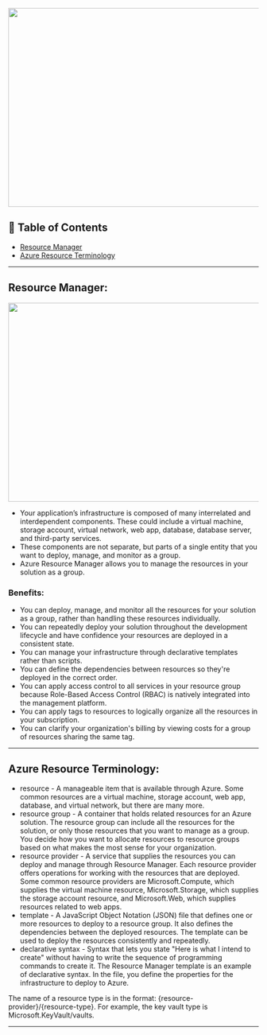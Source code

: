 <p align="center">
  <img src = "https://dmsiworks.com/wp-content/uploads/Is-Business-Central-on-Azure.jpg" width=600 height=400>
</p>


## 🚩 Table of Contents

- [Resource Manager](#resource-manager)
- [Azure Resource Terminology](#azure-resource-terminology) 

---


## Resource Manager:

<p align="center">
  <img src = "https://learn.microsoft.com/en-us/training/wwl-azure/use-azure-resource-manager/media/resource-manager-016a1bac.png" width=600 height=400>
</p>


- Your application’s infrastructure is composed of many interrelated and interdependent components. These could include a virtual machine, storage account, virtual network, web app, database, database server, and third-party services.
- These components are not separate, but parts of a single entity that you want to deploy, manage, and monitor as a group.
- Azure Resource Manager allows you to manage the resources in your solution as a group.

### Benefits:

- You can deploy, manage, and monitor all the resources for your solution as a group, rather than handling these resources individually.
- You can repeatedly deploy your solution throughout the development lifecycle and have confidence your resources are deployed in a consistent state.
- You can manage your infrastructure through declarative templates rather than scripts.
- You can define the dependencies between resources so they're deployed in the correct order.
- You can apply access control to all services in your resource group because Role-Based Access Control (RBAC) is natively integrated into the management platform.
- You can apply tags to resources to logically organize all the resources in your subscription.
- You can clarify your organization's billing by viewing costs for a group of resources sharing the same tag.



---



## Azure Resource Terminology: 

- resource - A manageable item that is available through Azure. Some common resources are a virtual machine, storage account, web app, database, and virtual network, but there are many more.
- resource group - A container that holds related resources for an Azure solution. The resource group can include all the resources for the solution, or only those resources that you want to manage as a group. You decide how you want to allocate resources to resource groups based on what makes the most sense for your organization.
- resource provider - A service that supplies the resources you can deploy and manage through Resource Manager. Each resource provider offers operations for working with the resources that are deployed. Some common resource providers are Microsoft.Compute, which supplies the virtual machine resource, Microsoft.Storage, which supplies the storage account resource, and Microsoft.Web, which supplies resources related to web apps.
- template - A JavaScript Object Notation (JSON) file that defines one or more resources to deploy to a resource group. It also defines the dependencies between the deployed resources. The template can be used to deploy the resources consistently and repeatedly.
- declarative syntax - Syntax that lets you state "Here is what I intend to create" without having to write the sequence of programming commands to create it. The Resource Manager template is an example of declarative syntax. In the file, you define the properties for the infrastructure to deploy to Azure.

The name of a resource type is in the format: {resource-provider}/{resource-type}. For example, the key vault type is Microsoft.KeyVault/vaults.



---


